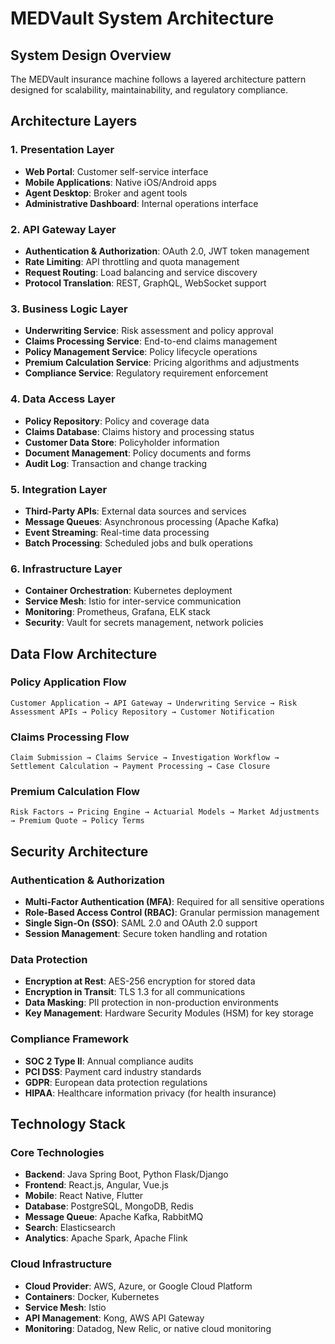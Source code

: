 # MEDVault System Architecture

## System Design Overview

The MEDVault insurance machine follows a layered architecture pattern designed for scalability, maintainability, and regulatory compliance.

## Architecture Layers

### 1. Presentation Layer
- **Web Portal**: Customer self-service interface
- **Mobile Applications**: Native iOS/Android apps
- **Agent Desktop**: Broker and agent tools
- **Administrative Dashboard**: Internal operations interface

### 2. API Gateway Layer
- **Authentication & Authorization**: OAuth 2.0, JWT token management
- **Rate Limiting**: API throttling and quota management
- **Request Routing**: Load balancing and service discovery
- **Protocol Translation**: REST, GraphQL, WebSocket support

### 3. Business Logic Layer
- **Underwriting Service**: Risk assessment and policy approval
- **Claims Processing Service**: End-to-end claims management
- **Policy Management Service**: Policy lifecycle operations
- **Premium Calculation Service**: Pricing algorithms and adjustments
- **Compliance Service**: Regulatory requirement enforcement

### 4. Data Access Layer
- **Policy Repository**: Policy and coverage data
- **Claims Database**: Claims history and processing status
- **Customer Data Store**: Policyholder information
- **Document Management**: Policy documents and forms
- **Audit Log**: Transaction and change tracking

### 5. Integration Layer
- **Third-Party APIs**: External data sources and services
- **Message Queues**: Asynchronous processing (Apache Kafka)
- **Event Streaming**: Real-time data processing
- **Batch Processing**: Scheduled jobs and bulk operations

### 6. Infrastructure Layer
- **Container Orchestration**: Kubernetes deployment
- **Service Mesh**: Istio for inter-service communication
- **Monitoring**: Prometheus, Grafana, ELK stack
- **Security**: Vault for secrets management, network policies

## Data Flow Architecture

### Policy Application Flow
```
Customer Application → API Gateway → Underwriting Service → Risk Assessment APIs → Policy Repository → Customer Notification
```

### Claims Processing Flow
```
Claim Submission → Claims Service → Investigation Workflow → Settlement Calculation → Payment Processing → Case Closure
```

### Premium Calculation Flow
```
Risk Factors → Pricing Engine → Actuarial Models → Market Adjustments → Premium Quote → Policy Terms
```

## Security Architecture

### Authentication & Authorization
- **Multi-Factor Authentication (MFA)**: Required for all sensitive operations
- **Role-Based Access Control (RBAC)**: Granular permission management
- **Single Sign-On (SSO)**: SAML 2.0 and OAuth 2.0 support
- **Session Management**: Secure token handling and rotation

### Data Protection
- **Encryption at Rest**: AES-256 encryption for stored data
- **Encryption in Transit**: TLS 1.3 for all communications
- **Data Masking**: PII protection in non-production environments
- **Key Management**: Hardware Security Modules (HSM) for key storage

### Compliance Framework
- **SOC 2 Type II**: Annual compliance audits
- **PCI DSS**: Payment card industry standards
- **GDPR**: European data protection regulations
- **HIPAA**: Healthcare information privacy (for health insurance)

## Technology Stack

### Core Technologies
- **Backend**: Java Spring Boot, Python Flask/Django
- **Frontend**: React.js, Angular, Vue.js
- **Mobile**: React Native, Flutter
- **Database**: PostgreSQL, MongoDB, Redis
- **Message Queue**: Apache Kafka, RabbitMQ
- **Search**: Elasticsearch
- **Analytics**: Apache Spark, Apache Flink

### Cloud Infrastructure
- **Cloud Provider**: AWS, Azure, or Google Cloud Platform
- **Containers**: Docker, Kubernetes
- **Service Mesh**: Istio
- **API Management**: Kong, AWS API Gateway
- **Monitoring**: Datadog, New Relic, or native cloud monitoring